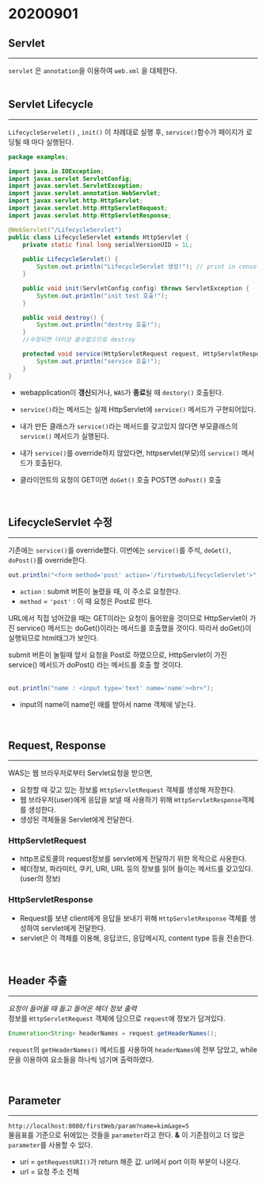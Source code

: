 # 20200901
## Servlet
___
`` servlet `` 은 ``annotation``을 이용하여 `` web.xml `` 을 대체한다.  
<br>

<!--
## 1부터 10까지 출력하기
___
```java
package exam;

import java.io.IOException;
import javax.servlet.ServletException;
import javax.servlet.annotation.WebServlet;
import javax.servlet.http.HttpServlet;
import javax.servlet.http.HttpServletRequest;
import javax.servlet.http.HttpServletResponse;
import java.io.PrintWriter;

@WebServlet("/ttt") //anotation을 이용
// ttt이라는 요청이 들어왔을 때 이 프로그램이 실행되면서 응답할 코드가 만들어지고 그 코드로 응답을 한다.
public class TenServlet extends HttpServlet {
	private static final long serialVersionUID = 1L;
       
    public TenServlet() {
        super();
    }

    // 요청을 하기위한 객체, 요청을 받기위한 객체
	protected void doGet(HttpServletRequest request, HttpServletResponse response) throws ServletException, IOException {
		response.setContentType("text/html;charset=utf-8");
		PrintWriter out = response.getWriter();
		out.println("<h1>1-1까지 출력!</h1>");
		for(int i = 1; i <= 10; i++) {
			out.println(i+"<br>");
		}
		out.close();
	}
}
```  
localhost:8080/firstWeb/ttt 에 생성된다.
<br>
<br>

-->
## Servlet Lifecycle
___
``LifecycleServelet()`` , ``init()`` 이 차례대로 실행 후, ``service()``함수가 페이지가 로딩될 때 마다 실행된다.
```java
package examples;

import java.io.IOException;
import javax.servlet.ServletConfig;
import javax.servlet.ServletException;
import javax.servlet.annotation.WebServlet;
import javax.servlet.http.HttpServlet;
import javax.servlet.http.HttpServletRequest;
import javax.servlet.http.HttpServletResponse;

@WebServlet("/LifecycleServlet")
public class LifecycleServlet extends HttpServlet {
	private static final long serialVersionUID = 1L;
       
    public LifecycleServlet() {
    	System.out.println("LifecycleServlet 생성!");	// print in console
    }

	public void init(ServletConfig config) throws ServletException {
		System.out.println("init test 호출!");
	}

	public void destroy() {
		System.out.println("destroy 호출!");
	}
	//수정되면 더이상 쓸수없으므로 destroy

	protected void service(HttpServletRequest request, HttpServletResponse response) throws ServletException, IOException {
		System.out.println("service 호출!");
	}
}
```  
* webapplication이 **갱신**되거나, `WAS`가 **종료**될 때 ``destory()`` 호출된다.  

* `service()`라는 메서드는 실제 HttpServlet에 `service()` 메서드가 구현되어있다.

* 내가 만든 클래스가 `service()`라는 메서드를 갖고있지 않다면 부모클래스의 `service()` 메서드가 실행된다.

* 내가 `service()`를 override하지 않았다면, httpservlet(부모)의 `service()` 메서드가 호출된다.

* 클라이언트의 요청이 GET이면 `doGet()` 호출 POST면 `doPost()` 호출  
<br>

## LifecycleServlet 수정
___
기존에는 `service()`를 override했다. 이번에는 `service()`를 주석, `doGet()`, `doPost()`를 override한다.

```java
out.println("<form method='post' action='/firstweb/LifecycleServlet'>");
```
* `action` : submit 버튼이 눌렸을 때, 이 주소로 요청한다.
* `method` = `'post'` : 이 때 요청은 Post로 한다.

URL에서 직접 넘어갔을 때는 GET이라는 요청이 들어왔을 것이므로 HttpServlet이 가진 service() 메서드는 doGet()이라는 메서드를 호출했을 것이다. 따라서 doGet()이 실행되므로 html태그가 보인다.

submit 버튼이 눌릴때 앞서 요청을 Post로 하였으므로, HttpServlet이 가진 service() 메서드가 doPost() 라는 메서드를 호출 할 것이다.  
<br>
``` java
out.println("name : <input type='text' name='name'><br>");
```  
* input의 name이 name인 애를 받아서 name 객체에 넣는다.  
<br>

## Request, Response
___
WAS는 웹 브라우저로부터 Servlet요청을 받으면,
* 요청할 때 갖고 있는 정보를 `HttpServletRequest` 객체를 생성해 저장한다.
* 웹 브라우저(user)에게 응답을 보낼 때 사용하기 위해 `HttpServletResponse`객체를 생성한다.
* 생성된 객체들을 Servlet에게 전달한다.

### HttpServletRequest
* http프로토콜의 request정보를 servlet에게 전달하기 위한 목적으로 사용한다.
* 헤더정보, 파라미터, 쿠키, URI, URL 등의 정보를 읽어 들이는 메서드를 갖고있다. (user의 정보)  

### HttpServletResponse
* Request를 보낸 client에게 응답을 보내기 위해 `HttpServletResponse` 객체를 생성하여 servlet에게 전달한다.
* servlet은 이 객체를 이용해, 응답코드, 응답메시지, content type 등을 전송한다.  
<br>

## Header 추출
___
*요청이 들어올 때 들고 들어온 헤더 정보 출력*  
정보를 `HttpServletRequest` 객체에 담으므로 `request`에 정보가 담겨있다.  
```java 
Enumeration<String> headerNames = request.getHeaderNames();
```
`request`의 `getHeaderNames()` 메서드를 사용하여 `headerNames`에 전부 담았고, while문을 이용하여 요소들을 하나씩 넘기며 출력하였다.  

<!--
```java
package examples;

import java.util.Enumeration;
import java.io.PrintWriter;
import java.io.IOException;
import javax.servlet.ServletException;
import javax.servlet.annotation.WebServlet;
import javax.servlet.http.HttpServlet;
import javax.servlet.http.HttpServletRequest;
import javax.servlet.http.HttpServletResponse;

@WebServlet("/header")
public class HeaderServlet extends HttpServlet {
	private static final long serialVersionUID = 1L;
    public HeaderServlet() {
        super();
    }

    protected void doGet(HttpServletRequest request, HttpServletResponse response) throws ServletException, IOException {
		response.setContentType("text/html");
		PrintWriter out = response.getWriter();
		out.println("<html>");
		out.println("<head><title>form</title></head>");
		out.println("<body>");

		Enumeration<String> headerNames = request.getHeaderNames();
		while(headerNames.hasMoreElements()) {
			String headerName = headerNames.nextElement();
			String headerValue = request.getHeader(headerName);
			out.println(headerName + " : " + headerValue + " <br> ");
		}		
		
		out.println("</body>");
		out.println("</html>");
	}

	protected void doPost(HttpServletRequest request, HttpServletResponse response) throws ServletException, IOException {
		doGet(request, response);
	}
}
```  
-->
<br>

## Parameter
___
`` http://localhost:8080/firstWeb/param?name=kim&age=5 ``  
물음표를 기준으로 뒤에있는 것들을 `parameter`라고 한다. **&** 이 기준점이고 더 많은 `parameter`를 사용할 수 있다.  
* uri = `getRequestURI()`가 return 해준 값. url에서 port 이하 부분이 나온다.
* url = 요청 주소 전체

<!--
```java
package examples;

import java.io.PrintWriter;
import java.io.IOException;
import javax.servlet.ServletException;
import javax.servlet.annotation.WebServlet;
import javax.servlet.http.HttpServlet;
import javax.servlet.http.HttpServletRequest;
import javax.servlet.http.HttpServletResponse;

@WebServlet("/info")
public class InfoServlet extends HttpServlet {
	private static final long serialVersionUID = 1L;
	public InfoServlet() {
        super();
    }
	protected void doGet(HttpServletRequest request, HttpServletResponse response) throws ServletException, IOException {
		response.setContentType("text/html");
		PrintWriter out = response.getWriter();
		out.println("<html>");
		out.println("<head><title>info</title></head>");
		out.println("<body>");

		String uri = request.getRequestURI();
		StringBuffer url = request.getRequestURL();
		String contentPath = request.getContextPath();
		String remoteAddr = request.getRemoteAddr();
		
		out.println("uri : " + uri + "<br>");
		out.println("url : " + url + "<br>");
		out.println("contentPath : " + contentPath + "<br>");
		out.println("remoteAddr : " + remoteAddr + "<br>");
		
		out.println("</body>");
		out.println("</html>");
	}

}

```
-->